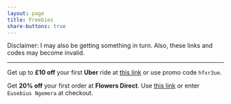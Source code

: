 ```yaml
---
layout: page
title: Freebies
share-buttons: true
---
```


Disclaimer: I may also be getting something in turn. Also, these links and codes may become invalid.

---

Get up to **£10 off** your first **Uber** ride at [this link](https://www.uber.com/invite/hfxr3ue "A free ride from Uber") or use promo code `hfxr3ue`.

Get **20% off** your first order at **Flowers Direct**. Use [this link](https://flowersdirect.mention-me.com/m/ol/rv2er-eusebius-ngemera "Flowers Direct 20% off") or enter `Eusebius Ngemera` at checkout.
